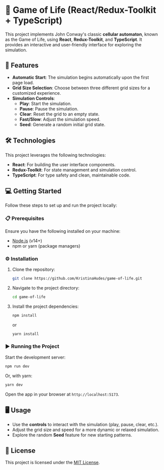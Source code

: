 # 🧬 Game of Life (React/Redux-Toolkit + TypeScript)

This project implements John Conway's classic **cellular automaton**, known as the Game of Life, using **React**, **Redux-Toolkit**, and **TypeScript**. It provides an interactive and user-friendly interface for exploring the simulation.

## 🚀 Features

- **Automatic Start**: The simulation begins automatically upon the first page load.
- **Grid Size Selection**: Choose between three different grid sizes for a customized experience.
- **Simulation Controls**:
  - **Play**: Start the simulation.
  - **Pause**: Pause the simulation.
  - **Clear**: Reset the grid to an empty state.
  - **Fast/Slow**: Adjust the simulation speed.
  - **Seed**: Generate a random initial grid state.

## 🛠️ Technologies
This project leverages the following technologies:

- **React**: For building the user interface components.
- **Redux-Toolkit**: For state management and simulation control.
- **TypeScript**: For type safety and clean, maintainable code.

## 💻 Getting Started

Follow these steps to set up and run the project locally:

### 📋 Prerequisites
Ensure you have the following installed on your machine:
- [Node.js](https://nodejs.org/) (v14+)
- npm or yarn (package managers)

### ⚙️ Installation
1. Clone the repository:
   ```bash
   git clone https://github.com/KristinaHudes/game-of-life.git
   ```
2. Navigate to the project directory:
   ```bash
   cd game-of-life
   ```
3. Install the project dependencies:
   ```bash
   npm install
   ```
   or
   ```bash
   yarn install
   ```

### ▶️ Running the Project
Start the development server:
```bash
npm run dev
```
Or, with yarn:
```bash
yarn dev
```
Open the app in your browser at `http://localhost:5173`.

## 🖥️ Usage
- Use the **controls** to interact with the simulation (play, pause, clear, etc.).
- Adjust the grid size and speed for a more dynamic or relaxed simulation.
- Explore the random **Seed** feature for new starting patterns.

## 📜 License

This project is licensed under the [MIT License](LICENSE).
